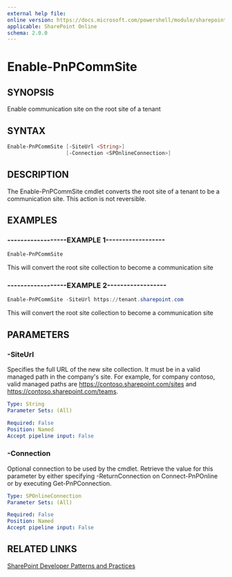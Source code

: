 ```yaml
---
external help file:
online version: https://docs.microsoft.com/powershell/module/sharepoint-pnp/enable-pnpcommsite
applicable: SharePoint Online
schema: 2.0.0
---
```


# Enable-PnPCommSite

## SYNOPSIS
Enable communication site on the root site of a tenant

## SYNTAX

```powershell
Enable-PnPCommSite [-SiteUrl <String>]
                   [-Connection <SPOnlineConnection>]
```

## DESCRIPTION
The Enable-PnPCommSite cmdlet converts the root site of a tenant to be a communication site. This action is not reversible.

## EXAMPLES

### ------------------EXAMPLE 1------------------
```powershell
Enable-PnPCommSite
```

This will convert the root site collection to become a communication site

### ------------------EXAMPLE 2------------------
```powershell
Enable-PnPCommSite -SiteUrl https://tenant.sharepoint.com
```

This will convert the root site collection to become a communication site

## PARAMETERS

### -SiteUrl
Specifies the full URL of the new site collection. It must be in a valid managed path in the company's site. For example, for company contoso, valid managed paths are https://contoso.sharepoint.com/sites and https://contoso.sharepoint.com/teams.

```yaml
Type: String
Parameter Sets: (All)

Required: False
Position: Named
Accept pipeline input: False
```

### -Connection
Optional connection to be used by the cmdlet. Retrieve the value for this parameter by either specifying -ReturnConnection on Connect-PnPOnline or by executing Get-PnPConnection.

```yaml
Type: SPOnlineConnection
Parameter Sets: (All)

Required: False
Position: Named
Accept pipeline input: False
```

## RELATED LINKS

[SharePoint Developer Patterns and Practices](https://aka.ms/sppnp)

